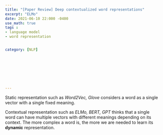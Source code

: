 ```yaml
---
title: "[Paper Review] Deep contextualized word representations"
excerpt: "ELMo"
date: 2021-06-10 22:000 -0400
use_math: true
tags :
- language model
- word representation


category: [NLP]








---
```




Static representation such as *Word2Vec, Glove* considers a word as a single vector with a single fixed meaning.

Contextual representation such as *ELMo, BERT, GPT* thinks that a single word can have multiple vectors with different meanings depending on its context. The more complex a word is, the more we are needed to learn its **dynamic** representation.





